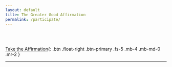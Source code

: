 ```yaml
---
layout: default
title: The Greater Good Affirmation
permalink: /participate/
---
```


<div id="affirmation" style="display:none"></div>

<br><br>

[Take the Affirmation](https://github.com/good-labs/greater-good-affirmation/edit/master/participants.csv){: .btn .float-right .btn-primary .fs-5 .mb-4 .mb-md-0 .mr-2 }

<div id="contributors" style="display:none">
<table>
    <thead><tr>
     <th>Project or Community</th>
     <th>Url</th>
    </tr>
    </thead>
    <tbody id="contributor-table">
    </tbody>
</table>
</div>

<script src="https://cdnjs.cloudflare.com/ajax/libs/jquery/2.1.4/jquery.min.js"></script>
<script src="{{ site.url }}{{ site.baseurl }}/assets/js/showdown.min.js"></script>

<script>
$(document).ready(function(){

    // This section adds the pledge do the page
    affirm_url = "https://raw.githubusercontent.com/good-labs/greater-good-affirmation/master/GREATER_GOOD_AFFIRMATION.md"
    $.get(affirm_url, function(data) {

        var converter = new showdown.Converter(),
                 html = converter.makeHtml(data);

        $('#affirmation').html(html)
        $('#affirmation').show();
    });

    // This section adds the table to the page (after the pledge)
    rows = ""
    url = "https://raw.githubusercontent.com/good-labs/greater-good-affirmation/master/participants.csv"
    $.get(url, function(data) {
        data = data.split("\n").slice(1,)
        $.each(data, function(i, d){
            items = d.split(",")
            if (!((items[0] === undefined) || (items[1] === undefined))) {                 
                rows = rows + "<tr><td>" + items[0] + "</td><td><a target=\"_blank\" href=\"" + items[1] + "\">" + items[1] + "</a></td></tr>\n"  
            }
        });
        $('#contributor-table').html(rows)
        $('#contributors').show();
    });

});
</script>

---
